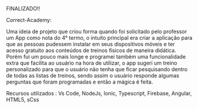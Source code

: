    FINALIZADO!!

Correct-Academy: 

Uma ideia de projeto que criou forma quando foi solicitado pelo professor um App como nota do 4° termo, o intuito principal era criar a aplicação para que as pessoas pudessem instalar em seus dispositivos móveis e ter acesso gratuito aos conteúdos de treinos físicos de maneira didática.
Porém fui um pouco mais longe e programei também uma funcionalidade extra que facilita ao usuário na hora de utilizar, o app sugeri um treino personalizado para que o usuário não tenha que ficar pesquisando dentro de todas as listas de treinos, sendo assim o usuário responde algumas perguntas que foram programadas e então a mágica é feita.

Recursos utilizados : Vs Code, NodeJs, Ionic, Typescript, Firebase, Angular, HTML5, sCss
